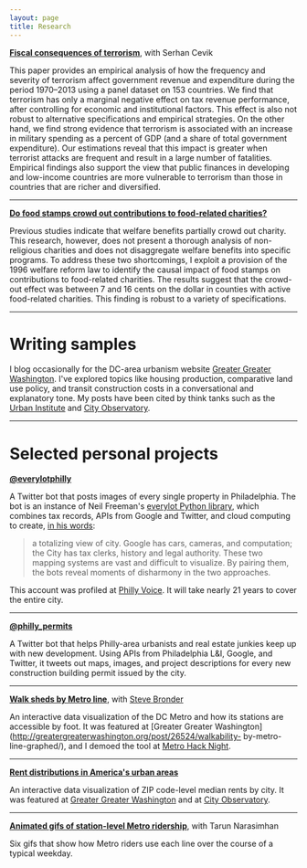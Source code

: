 ```yaml
---
layout: page 
title: Research
---
```


**[Fiscal consequences of
terrorism](https://www.imf.org/external/pubs/ft/wp/2015/wp15225.pdf)**,
with Serhan Cevik

This paper provides an empirical analysis of how the frequency and
severity of terrorism affect government revenue and expenditure during
the period 1970–2013 using a panel dataset on 153 countries. We find
that terrorism has only a marginal negative effect on tax revenue
performance, after controlling for economic and institutional factors.
This effect is also not robust to alternative specifications and
empirical strategies. On the other hand, we find strong evidence that
terrorism is associated with an increase in military spending as a
percent of GDP (and a share of total government expenditure). Our
estimations reveal that this impact is greater when terrorist attacks
are frequent and result in a large number of fatalities. Empirical
findings also support the view that public finances in developing and
low-income countries are more vulnerable to terrorism than those in
countries that are richer and diversified.

---

**[Do food stamps crowd out contributions to food-related charities?](http://www.antolin-davies.com/theses/ricco.pdf)**

Previous studies indicate that welfare benefits partially crowd out charity. This research,
however, does not present a thorough analysis of non-religious charities and does not
disaggregate welfare benefits into specific programs. To address these two shortcomings, I
exploit a provision of the 1996 welfare reform law to identify the causal impact of food stamps on contributions to food-related charities. The results suggest that the crowd-out effect
was between 7 and 16 cents on the dollar in counties with active food-related charities. This
finding is robust to a variety of specifications. 

---

# Writing samples

I blog occasionally for the DC-area urbanism website [Greater Greater Washington](https://ggwash.org/contributors/jricco). I've explored topics like housing production, comparative land use policy, and transit construction costs in a conversational and explanatory tone. My posts have been cited by think tanks such as the [Urban Institute](http://www.urban.org/sites/default/files/publication/83656/2000907-strategies-for-increasing-housing-supply-in-high-cost-cities-dc-case-study_1.pdf) and [City Observatory](http://cityobservatory.org/you-need-more-than-one-number-to-understand-housing-affordability/). 

---

# Selected personal projects

**[@everylotphilly](https://twitter.com/everylotphilly)**

A Twitter bot that posts images of every single property in Philadelphia. The bot is an instance of Neil Freeman's [everylot Python library](https://github.com/fitnr/everylotbot), which combines tax records, APIs from Google and Twitter, and cloud computing to create, [in his words](http://fakeisthenewreal.org/everylot/): 

>a totalizing view of city. Google has cars, cameras, and computation; the City has tax clerks, history and legal authority. These two mapping systems are vast and difficult to visualize. By pairing them, the bots reveal moments of disharmony in the two approaches. 

This account was profiled at [Philly Voice](http://www.phillyvoice.com/twitter-account-perfect-philly-property-nerds/). It will take nearly 21 years to cover the entire city. 

---

**[@philly_permits](https://twitter.com/philly_permits)**

A Twitter bot that helps Philly-area urbanists and real estate junkies keep up with new development. Using APIs from Philadelphia L&I, Google, and Twitter, it tweets out maps, images, and project descriptions for every new construction building permit issued by the city. 

---

**[Walk sheds by Metro
line](https://johnricco.shinyapps.io/metro_walksheds/)**, with [Steve
Bronder](http://www.stevebronder.com/read-me/)

An interactive data visualization of the DC Metro and how its stations
are accessible by foot. It was featured at [Greater Greater
Washington](http://greatergreaterwashington.org/post/26524/walkability-
by-metro-line-graphed/), and I demoed the tool at [Metro Hack
Night](https://www.washingtonpost.com/local/trafficandcommuting/transportation-techies-find-new-ways-to-make-metro-driving-easier/2015/10/24/07841846-67ae-11e5-8325-a42b5a459b1e_story.html). 

---

**[Rent distributions in America's urban areas](https://johnricco.shinyapps.io/cdfs/)**

An interactive data visualization of ZIP code-level median rents by city. It was featured at [Greater Greater Washington](http://greatergreaterwashington.org/post/28904/not-all-the-housing-in-a-region-costs-the-same-despite-what-headlines-imply/) and at [City Observatory](http://cityobservatory.org/you-need-more-than-one-number-to-understand-housing-affordability/). 

---

**[Animated gifs of station-level Metro ridership](http://greatergreaterwashington.org/post/30414/on-most-days-this-many-people-use-your-metro-station/)**, with Tarun Narasimhan

Six gifs that show how Metro riders use each line over the course of a typical weekday.



